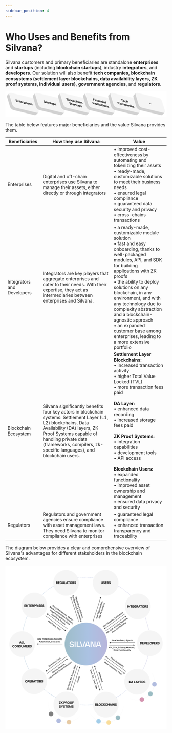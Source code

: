 ```yaml
---
sidebar_position: 4
---
```


# Who Uses and Benefits from Silvana?

Silvana customers and primary beneficiaries are standalone **enterprises** and **startups** (including **blockchain startups**), industry **integrators**, and **developers**. Our solution will also benefit **tech companies**, **blockchain ecosystems (settlement layer blockchains, data availability layers, ZK proof systems, individual users)**, **government agencies**, and **regulators**.

![Beneficiaries](./img/beneficiaries.png)

The table below features major beneficiaries and the value Silvana provides them.

| Beneficiaries | How they use Silvana | Value |
|---------------|----------------------|-------|
| Enterprises | Digital and off-chain enterprises use Silvana to manage their assets, either directly or through integrators | • improved cost-effectiveness by automating and tokenizing their assets<br/>• ready-made, customizable solutions to meet their business needs<br/>• ensured legal compliance<br/>• guaranteed data security and privacy<br/>• cross-chains transactions |
| Integrators and Developers | Integrators are key players that aggregate enterprises and cater to their needs. With their expertise, they act as intermediaries between enterprises and Silvana. | • a ready-made, customizable module solution<br/>• fast and easy onboarding, thanks to well-packaged modules, API, and SDK for building applications with ZK proofs<br/>• the ability to deploy solutions on any blockchain, in any environment, and with any technology due to complexity abstraction and a blockchain-agnostic approach<br/>• an expanded customer base among enterprises, leading to a more extensive portfolio |
| Blockchain Ecosystem | Silvana significantly benefits four key actors in blockchain systems: Settlement Layer (L1, L2) blockchains, Data Availability (DA) layers, ZK Proof Systems capable of handling private data (frameworks, compilers, zk-specific languages), and blockchain users. | **Settlement Layer Blockchains:**<br/>• increased transaction activity<br/>• higher Total Value Locked (TVL)<br/>• more transaction fees paid<br/><br/>**DA Layer:**<br/>• enhanced data recording<br/>• increased storage fees paid<br/><br/>**ZK Proof Systems:**<br/>• integration capabilities<br/>• development tools<br/>• API access<br/><br/>**Blockchain Users:**<br/>• expanded functionality<br/>• improved asset ownership and management<br/>• ensured data privacy and security |
| Regulators | Regulators and government agencies ensure compliance with asset management laws. They need Silvana to monitor compliance with enterprises | • guaranteed legal compliance<br/>• enhanced transaction transparency and traceability |

The diagram below provides a clear and comprehensive overview of Silvana's advantages for different stakeholders in the blockchain ecosystem.

![Silvana Value](./img/silvana-value.png)

